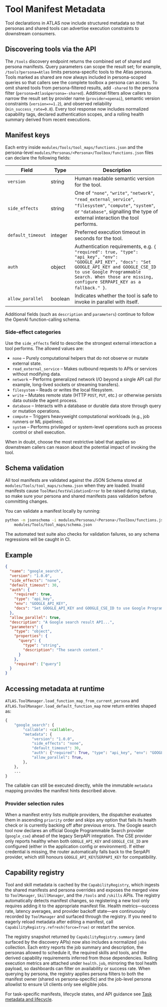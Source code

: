 # Tool Manifest Metadata

Tool declarations in ATLAS now include structured metadata so that personas and
shared tools can advertise execution constraints to downstream consumers.

## Discovering tools via the API

The `/tools` discovery endpoint returns the combined set of shared and persona
manifests. Query parameters can scope the result set; for example,
`/tools?persona=Atlas` limits persona-specific tools to the Atlas persona. Tools
marked as shared are now always included in persona-scoped queries so that
callers see the complete toolbox a persona can access. To omit shared tools from
persona-filtered results, add `-shared` to the persona filter
(`persona=Atlas&persona=-shared`). Additional filters allow callers to narrow the
result set by provider name (`provider=openai`), semantic version constraints
(`version=>=1.2`), and observed reliability (`min_success_rate=0.8`). Every tool
response now includes normalized capability tags, declared authentication scopes,
and a rolling health summary derived from recent executions.

## Manifest keys

Each entry inside `modules/Tools/tool_maps/functions.json` and the persona-level
`modules/Personas/<Persona>/Toolbox/functions.json` files can declare the
following fields:

| Field | Type | Description |
| --- | --- | --- |
| `version` | string | Human readable semantic version for the tool. |
| `side_effects` | string | One of `"none"`, `"write"`, `"network"`, `"read_external_service"`, `"filesystem"`, `"compute"`, `"system"`, or `"database"`, signalling the type of external interaction the tool performs. |
| `default_timeout` | integer | Preferred execution timeout in seconds for the tool. |
| `auth` | object | Authentication requirements, e.g. `{ "required": true, "type": "api_key", "env": "GOOGLE_API_KEY", "docs": "Set GOOGLE_API_KEY and GOOGLE_CSE_ID to use Google Programmable Search. When those are missing, configure SERPAPI_KEY as a fallback." }`. |
| `allow_parallel` | boolean | Indicates whether the tool is safe to invoke in parallel with itself. |

Additional fields (such as `description` and `parameters`) continue to follow
the OpenAI function-calling schema.

### Side-effect categories

Use the `side_effects` field to describe the strongest external interaction a
tool performs. The allowed values are:

* `none` – Purely computational helpers that do not observe or mutate external
  state.
* `read_external_service` – Makes outbound requests to APIs or services without
  modifying data.
* `network` – Performs generalized network I/O beyond a single API call (for
  example, long-lived sockets or streaming transfers).
* `filesystem` – Reads or writes the local filesystem.
* `write` – Mutates remote state (HTTP `POST`, `PUT`, etc.) or otherwise
  persists data outside the agent process.
* `database` – Interacts with a database or durable data store through query or
  mutation operations.
* `compute` – Triggers heavyweight computational workloads (e.g., job runners or
  ML pipelines).
* `system` – Performs privileged or system-level operations such as process
  control or shell execution.

When in doubt, choose the most restrictive label that applies so downstream
callers can reason about the potential impact of invoking the tool.

## Schema validation

All tool manifests are validated against the JSON Schema stored at
`modules/Tools/tool_maps/schema.json` when they are loaded. Invalid manifests
cause `ToolManifestValidationError` to be raised during startup, so make sure
your persona and shared manifests pass validation before committing changes.

You can validate a manifest locally by running:

```bash
python -m jsonschema -i modules/Personas/<Persona>/Toolbox/functions.json \
    modules/Tools/tool_maps/schema.json
```

The automated test suite also checks for validation failures, so any schema
regressions will be caught in CI.

## Example

```json
{
  "name": "google_search",
  "version": "1.0.0",
  "side_effects": "none",
  "default_timeout": 30,
  "auth": {
    "required": true,
    "type": "api_key",
    "env": "GOOGLE_API_KEY",
    "docs": "Set GOOGLE_API_KEY and GOOGLE_CSE_ID to use Google Programmable Search. When those are missing, configure SERPAPI_KEY as a fallback."
  },
  "allow_parallel": true,
  "description": "A Google search result API...",
  "parameters": {
    "type": "object",
    "properties": {
      "query": {
        "type": "string",
        "description": "The search content."
      }
    },
    "required": ["query"]
  }
}
```

## Accessing metadata at runtime

`ATLAS.ToolManager.load_function_map_from_current_persona` and
`ATLAS.ToolManager.load_default_function_map` now return entries shaped as:

```python
{
    "google_search": {
        "callable": <callable>,
        "metadata": {
            "version": "1.0.0",
            "side_effects": "none",
            "default_timeout": 30,
            "auth": {"required": True, "type": "api_key", "env": "GOOGLE_API_KEY", "docs": "Set GOOGLE_API_KEY and GOOGLE_CSE_ID to use Google Programmable Search. When those are missing, configure SERPAPI_KEY as a fallback."},
            "allow_parallel": True,
        },
    },
    ...
}
```

The callable can still be executed directly, while the immutable `metadata`
mapping provides the manifest hints described above.

### Provider selection rules

When a manifest entry lists multiple providers, the dispatcher evaluates them in
ascending `priority` order and skips any option that fails its health check or
is currently backing off after previous errors. The Google search tool now
declares an official Google Programmable Search provider (`google_cse`) ahead of
the legacy SerpAPI integration. The CSE provider only reports healthy when both
`GOOGLE_API_KEY` and `GOOGLE_CSE_ID` are configured (either in the application
config or environment). If either credential is missing, the router
automatically falls back to the SerpAPI provider, which still honours
`GOOGLE_API_KEY`/`SERPAPI_KEY` for compatibility.

## Capability registry

Tool and skill metadata is cached by the `CapabilityRegistry`, which ingests the
shared manifests and persona overrides and exposes the merged view to
`ToolManager`, `SkillManager`, and the `/tools` and `/skills` APIs. The registry
automatically detects manifest changes, so registering a new tool only requires
adding it to the appropriate manifest file. Health metrics—success rate, latency
averages, and provider backoff state—are continuously recorded by
`ToolManager` and surfaced through the registry. If you need to eagerly reload
metadata after editing a manifest, call
`CapabilityRegistry.refresh(force=True)` or restart the service.

The registry snapshot returned by `CapabilityRegistry.summary` (and surfaced by
the discovery APIs) now also includes a normalized `jobs` collection. Each entry
reports the job summary and description, the personas allowed to schedule it,
the required skills and tools, and the derived capability requirements inferred
from those dependencies. Rolling execution metrics are attached under
`health.job`, mirroring the tool health payload, so dashboards can filter on
availability or success rate. When querying by persona, the registry applies
persona filters to both the manifest owner (shared vs persona-specific) and the
job-level persona allowlist to ensure UI clients only see eligible jobs.

For task-specific manifests, lifecycle states, and API guidance see
[Task metadata and lifecycle](tasks/overview.md).
